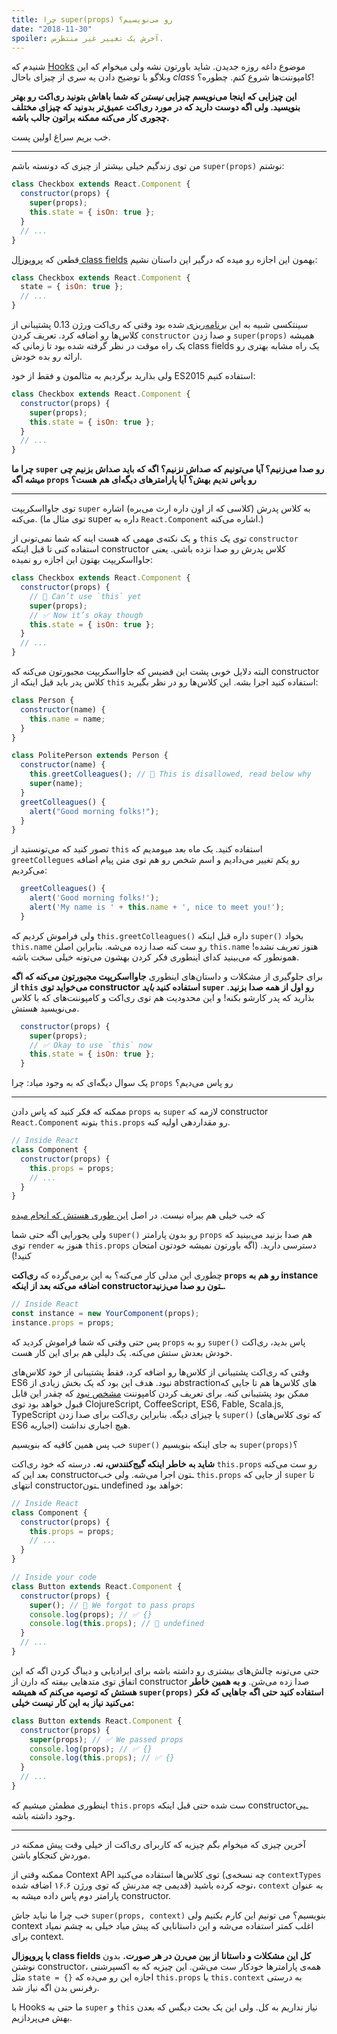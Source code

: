 ```yaml
---
title: چرا super(props) رو می‌نویسیم؟
date: "2018-11-30"
spoiler: آخرش یک تغییر غیر منتظرس.
---
```


شنیدم که [Hooks](https://reactjs.org/docs/hooks-intro.html) موضوع داغه روزه جدیدن. شاید باورتون نشه ولی میخوام که این وبلاگو با توضیح دادن یه سری از چیزای باحال _class_ کامپوننت‌ها شروع کنم. چطوره؟!

**این چیزایی که اینجا می‌نویسم چیزایی _نیستن_ که شما باهاش بتونید ری‌اکت رو بهتر بنویسید. ولی اگه دوست دارید که در مورد ری‌اکت عمیق‌تر بدونید که چیزای مختلف چجوری کار می‌کنه ممکنه براتون جالب باشه.**

خب بریم سراغ اولین پست.

---

من توی زندگیم خیلی بیشتر از چیزی که دونسته باشم ‍`super(props)` نوشتم:

```jsx {3}
class Checkbox extends React.Component {
  constructor(props) {
    super(props);
    this.state = { isOn: true };
  }
  // ...
}
```

قطعن که [پروپوزال class fields](https://github.com/tc39/proposal-class-fields) بهمون این اجازه رو میده که درگیر این داستان نشیم:

```jsx
class Checkbox extends React.Component {
  state = { isOn: true };
  // ...
}
```

سینتکسی شبیه به این [برنامه‌ریزی](https://reactjs.org/blog/2015/01/27/react-v0.13.0-beta-1.html#es7-property-initializers) شده بود وقتی که ری‌اکت ورژن 0.13 پشتیبانی از کلاس‌ها رو اضافه کرد. تعریف کردن `constructor` و صدا زدن `super(props)` همیشه یک راه موقت در نظر گرفته شده بود تا زمانی که class fields یک راه مشابه بهتری رو ارائه رو بده خودش.

ولی بذارید برگردیم به مثالمون و فقط از خود ES2015 استفاده کنیم:

```jsx {3}
class Checkbox extends React.Component {
  constructor(props) {
    super(props);
    this.state = { isOn: true };
  }
  // ...
}
```

**چرا ما `super` رو صدا می‌زنیم؟ آیا می‌تونیم که صداش نزنیم؟ اگه که باید صداش بزنیم چی میشه اگه `props` رو پاس ندیم بهش؟ آیا پارامترهای دیگه‌ای هم هست؟**

---

توی جاوااسکریپت `super` به کلاس پدرش (کلاسی که از اون داره ارث می‌بره) اشاره می‌کنه. (توی مثال ما super داره به `React.Component` اشاره می‌کنه.)

و یک نکته‌ی مهمی که هست اینه که شما نمی‌تونی از `this` توی یک `constructor` استفاده کنی تا قبل اینکه constructor کلاس پدرش رو صدا نزده باشی. یعنی جاوااسکریپت بهتون این اجازه رو نمیده:

```jsx
class Checkbox extends React.Component {
  constructor(props) {
    // 🔴 Can’t use `this` yet
    super(props);
    // ✅ Now it’s okay though
    this.state = { isOn: true };
  }
  // ...
}
```

البته دلایل خوبی پشت این قضیس که جاوااسکریپت مجبورتون می‌کنه که constructor کلاس پدر باید قبل اینکه از `this` استفاده کنید اجرا بشه. این کلاس‌ها رو در نظر بگیرید:

```jsx
class Person {
  constructor(name) {
    this.name = name;
  }
}

class PolitePerson extends Person {
  constructor(name) {
    this.greetColleagues(); // 🔴 This is disallowed, read below why
    super(name);
  }
  greetColleagues() {
    alert("Good morning folks!");
  }
}
```

تصور کنید که می‌تونستید از `this` استفاده کنید. یک ماه بعد میومدیم که `greetCollegues` رو یکم تغییر می‌دادیم و اسم شخص رو هم توی متن پیام اضافه می‌کردیم:

```jsx
  greetColleagues() {
    alert('Good morning folks!');
    alert('My name is ' + this.name + ', nice to meet you!');
  }
```

ولی فراموش کردیم که `this.greetColleagues()` داره قبل اینکه `super()` بخواد `this.name` رو ست کنه صدا زده می‌شه. بنابراین اصلن `this.name` هنوز تعریف نشده! همونطور که می‌بینید کدای اینطوری فکر کردن بهشون می‌تونه خیلی سخت باشه.

برای جلوگیری از مشکلات و داستان‌های اینطوری **جاوااسکریپت مجبورتون می‌کنه که اگه از `this` می‌خواید توی constructor استفاده کنید _باید_ `super` رو اول از همه صدا بزنید.** بذارید که پدر کارشو بکنه! و این محدودیت هم توی ری‌اکت و کامپوننت‌های که با کلاس می‌نویسید هستش.

```jsx
  constructor(props) {
    super(props);
    // ✅ Okay to use `this` now
    this.state = { isOn: true };
  }
```

یک سوال دیگه‌ای که به وجود میاد: چرا `props` رو پاس می‌دیم؟

---

ممکنه که فکر کنید که پاس دادن `props` به `super` لازمه که constructor `React.Component` بتونه `this.props` رو مقداردهی اولیه کنه.

```jsx
// Inside React
class Component {
  constructor(props) {
    this.props = props;
    // ...
  }
}
```

که خب خیلی هم بیراه نیست. در اصل [این طوری هستش که انجام میده](https://github.com/facebook/react/blob/1d25aa5787d4e19704c049c3cfa985d3b5190e0d/packages/react/src/ReactBaseClasses.js#L22)

ولی یجورایی اگه حتی شما `super()` رو بدون پارامتر `props` هم صدا بزنید می‌بینید که توی `render` هنوز به `this.props` دسترسی دارید. (اگه باورتون نمیشه خودتون امتحان کنید!)

چطوری این مدلی کار می‌کنه؟ به این برمی‌گرده که **ری‌اکت `props` رو هم به instance اضافه می‌کنه بعد از اینکه constructorـتون رو صدا می‌زنید.**

```jsx
// Inside React
const instance = new YourComponent(props);
instance.props = props;
```

پس حتی وقتی که شما فراموش کردید که `props` رو به `super()` پاس بدید، ری‌اکت خودش بعدش ستش می‌کنه. یک دلیلی هم برای این کار هست.

وقتی که ری‌اکت پشتیبانی از کلاس‌ها رو اضافه کرد، فقط پشتیبانی از خود کلاس‌های ES6 نبود. هدف این بود که یک بخش زیادی از abstraction‌های کلاس‌ها هم تا جایی که ممکن بود پشتیبانی کنه. برای تعریف کردن کامپوننت [مشخص نبود](https://reactjs.org/blog/2015/01/27/react-v0.13.0-beta-1.html#other-languages) که چقدر این قابل قبول خواهد بود توی ClojureScript, CoffeeScript, ES6, Fable, Scala.js, TypeScript یا چیزای دیگه. بنابراین ری‌اکت برای صدا زدن `super()` (که توی کلاس‌های ES6 اجباریه) هیچ اجباری نداشت.

خب پس همین کافیه که بنویسیم `super()` به جای اینکه بنویسیم `super(props)`؟

**شاید به خاطر اینکه گیج‌کنندس، نه.** درسته که خود ری‌اکت `this.props` رو ست می‌کنه بعد این که constructorـتون اجرا می‌شه. ولی خب `this.props` از جایی که `super` تا انتهای constructorـتون undefined خواهد بود:

```jsx {14}
// Inside React
class Component {
  constructor(props) {
    this.props = props;
    // ...
  }
}

// Inside your code
class Button extends React.Component {
  constructor(props) {
    super(); // 😬 We forgot to pass props
    console.log(props); // ✅ {}
    console.log(this.props); // 😬 undefined
  }
  // ...
}
```

حتی می‌تونه چالش‌های بیشتری رو داشته باشه برای ایرادیابی و دیباگ کردن اگه که این اتفاق توی متدهایی بیفته که دارن از constructor صدا زده می‌شن. **و به همین خاطر هستش که توصیه می‌کنم که همیشه `super(props)` استفاده کنید حتی اگه جاهایی که فکر می‌کنید نیاز به این کار نیست خیلی:**

```jsx
class Button extends React.Component {
  constructor(props) {
    super(props); // ✅ We passed props
    console.log(props); // ✅ {}
    console.log(this.props); // ✅ {}
  }
  // ...
}
```

اینطوری مطمئن میشیم که `this.props` ست شده حتی قبل اینکه constructorـیی وجود داشته باشه.

---

آخرین چیزی که میخوام بگم چیزیه که کاربرای ری‌اکت از خیلی وقت پیش ممکنه در موردش کنجکاو باشن.

ممکنه وقتی از Context API توی کلاس‌ها استقاده می‌کنید (چه نسخه‌ی `contextTypes` قدیمی چه مدرنش که توی ورژن ۱۶.۶ اضافه شده) توجه کرده باشید، `context` به عنوان پارامتر دوم پاس داده میشه به constructor.

خب چرا ما نباید جاش `super(props, context)` بنویسیم؟ می تونیم این کارم بکنیم ولی context اغلب کمتر استفاده می‌شه و این داستانایی که پیش میاد خیلی به چشم نمیاد برای context.

**با پروپوزال class fields کل این مشکلات و داستانا از بین می‌رن در هر صورت.** بدون نوشتن constructor، همه‌ی پارامترها خودکار ست می‌شن. این چیزیه که به اکسپرشنی مثل `state = {}` اجازه این رو می‌ده که `this.props` یا `this.context` به درستی رفرنس بدن اگه نیاز شد.

با Hooks ما حتی به `super` و `this` نیاز نداریم به کل. ولی این یک بحث دیگس که بعدن بهش می‌پردازیم.
